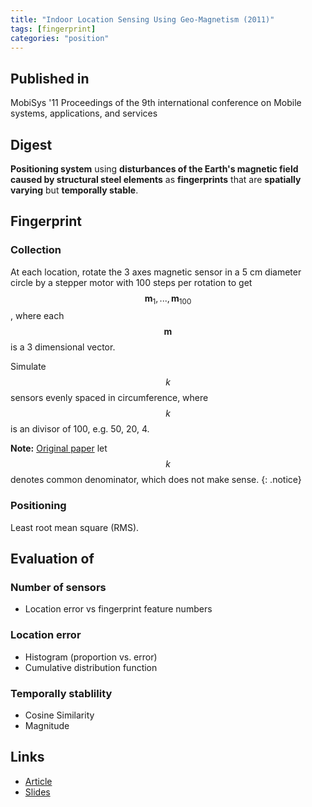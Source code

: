 ```yaml
---
title: "Indoor Location Sensing Using Geo-Magnetism (2011)"
tags: [fingerprint]
categories: "position"
---
```


## Published in
MobiSys '11 Proceedings of the 9th international conference on Mobile systems, applications, and services

## Digest
**Positioning system** using **disturbances of the Earth's magnetic field caused by structural steel elements** as **fingerprints** that are **spatially varying** but **temporally stable**.

## Fingerprint

### Collection
At each location, rotate the 3 axes magnetic sensor in a 5 cm diameter circle by a stepper motor with 100 steps per rotation to get $$\mathbf{m}_1,...,\mathbf{m}_{100}$$, where each $$\mathbf{m}$$ is a 3 dimensional vector.

Simulate $$k$$ sensors evenly spaced in circumference, where $$k$$ is an divisor of 100, e.g. 50, 20, 4.

**Note:** [Original paper](article_link) let $$k$$ denotes common denominator, which does not make sense.
{: .notice}

### Positioning
Least root mean square (RMS).

## Evaluation of

### Number of sensors
- Location error vs fingerprint feature numbers

### Location error
- Histogram (proportion vs. error) 
- Cumulative distribution function

### Temporally stablility
- Cosine Similarity
- Magnitude

## Links
- [Article][article_link]
- [Slides](https://sigmobile.org/mobisys/2011/slides/magnetism.pdf)

[article_link]: https://www.media.mit.edu/speech/papers/2011/positioning.systems.pdf